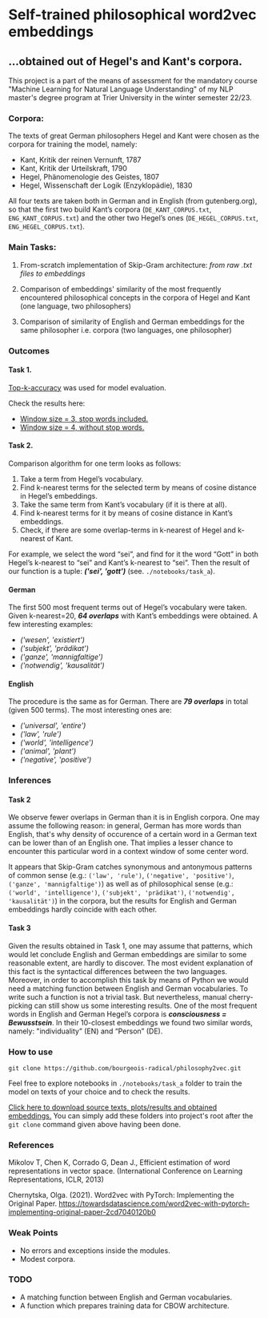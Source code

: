 # Self-trained philosophical word2vec embeddings

## ...obtained out of Hegel's and Kant's corpora.

This project is a part of the means of assessment for the mandatory course 
"Machine Learning for Natural Language Understanding" of my NLP master's degree
program at Trier University in the winter semester 22/23. 

### Corpora:

The texts of great German philosophers Hegel and Kant were chosen as the
corpora for training the model, namely:

* Kant, Kritik der reinen Vernunft, 1787
* Kant, Kritik der Urteilskraft, 1790
* Hegel, Phänomenologie des Geistes, 1807
* Hegel, Wissenschaft der Logik (Enzyklopädie), 1830

All four texts are taken both in 
German and in English (from gutenberg.org), so that the first two build Kant’s 
corpora (`DE_KANT_CORPUS.txt`, `ENG_KANT_CORPUS.txt`) and the other two Hegel’s ones 
(`DE_HEGEL_CORPUS.txt`, `ENG_HEGEL_CORPUS.txt`).

### Main Tasks:

1. From-scratch implementation of Skip-Gram architecture: *from raw .txt files to embeddings*

2. Comparison of embeddings' similarity of the most frequently encountered
philosophical concepts in the corpora of Hegel and Kant (one language, two
philosophers)

3. Comparison of similarity of English and German embeddings for the same
philosopher i.e. corpora (two languages, one philosopher)

### Outcomes

#### Task 1.

[Top-k-accuracy](https://pytorch.org/docs/stable/generated/torch.topk.html) was used for model evaluation.

Check the results here:
* [Window size = 3, stop words included.](https://drive.google.com/drive/folders/1TCP6JXWiHNIi86XK45cPJnp_CsjQe0Sc?usp=sharing)
* [Window size = 4, without stop words.](https://drive.google.com/drive/folders/1pj_4nvWPVXE2CrqOw9xCQZ2vyuyZIQyc?usp=sharing)

#### Task 2.
Comparison algorithm for one term looks as follows:
1. Take a term from Hegel’s vocabulary.
2. Find k-nearest terms for the selected term by means of cosine distance in
Hegel’s embeddings.
3. Take the same term from Kant’s vocabulary (if it is there at all).
4. Find k-nearest terms for it by means of cosine distance in Kant’s
embeddings.
5. Check, if there are some overlap-terms in k-nearest of Hegel and k-
nearest of Kant.


For example, we select the word “sei”, and find for it the word “Gott” in both Hegel’s
k-nearest to “sei” and Kant’s k-nearest to “sei”. Then the result of our function is a
tuple: ___(&#39;sei&#39;, &#39;gott&#39;)___ (see. `./notebooks/task_a`).

#### German
The first 500 most frequent terms out of Hegel’s vocabulary were taken.
Given k-nearest=20, ___64 overlaps___ with Kant’s embeddings were obtained. A few interesting examples:

* _(&#39;wesen&#39;, &#39;existiert&#39;)_
* _(&#39;subjekt&#39;, &#39;prädikat&#39;)_
* _(&#39;ganze&#39;, &#39;mannigfaltige&#39;)_
* _(&#39;notwendig&#39;, &#39;kausalität&#39;)_

#### English
The procedure is the same as for German. There are ___79 overlaps___ in total (given 500 terms). The most
interesting ones are:

* _(&#39;universal&#39;, &#39;entire&#39;)_
* _(&#39;law&#39;, &#39;rule&#39;)_
* _(&#39;world&#39;, &#39;intelligence&#39;)_
* _(&#39;animal&#39;, &#39;plant&#39;)_
* _(&#39;negative&#39;, &#39;positive&#39;)_


### Inferences

#### Task 2

We observe fewer overlaps in German than it is in English corpora. One may assume the following reason: 
in general, German has more words than English, that's why density of occurence of a certain word in a German text can be
lower than of an English one. That implies a lesser chance to encounter this particular word in a context window 
of some center word.

It appears that Skip-Gram catches synonymous and antonymous patterns of common sense (e.g.:
`('law', 'rule')`, `('negative', 'positive')`, `('ganze', 'mannigfaltige')`) 
as well as of philosophical sense (e.g.: `('world', 'intelligence')`, `('subjekt', 'prädikat')`,
`('notwendig', 'kausalität')`) in the corpora, but the results for English and German embeddings hardly coincide with each other.

#### Task 3

Given the results obtained in Task 1, one may assume that patterns, which would let conclude English and German 
embeddings are similar to some reasonable extent, are hardly to discover. The most evident explanation 
of this fact is the syntactical differences between the two languages. Moreover, in order to accomplish this task by
means of Python we would need a matching function between English and German
vocabularies. To write such a function is not a trivial task. But nevertheless, manual
cherry-picking can still show us some interesting results. One of the most frequent
words in English and German Hegel’s corpora is ___consciousness = Bewusstsein___. In
their 10-closest embeddings we found two similar words, namely: "individuality” (EN) and
“Person” (DE).

### How to use
`git clone https://github.com/bourgeois-radical/philosophy2vec.git`

Feel free to explore notebooks in `./notebooks/task_a` folder to train the model on texts of your choice and to check the results.

[Click here to download source texts, plots/results and obtained embeddings.](https://drive.google.com/drive/folders/1rWlO5mntEBYmmrJ30BiBFXxYXrCh8FpT?usp=sharing)
You can simply add these folders into project's root after the `git clone` command given above having been done.

### References
Mikolov T, Chen K, Corrado G, Dean J., Efficient estimation of word representations
in vector space. (International Conference on Learning Representations, ICLR, 2013)

Chernytska, Olga. (2021). Word2vec with PyTorch: Implementing the Original Paper.
https://towardsdatascience.com/word2vec-with-pytorch-implementing-original-paper-2cd7040120b0


### Weak Points

* No errors and exceptions inside the modules.
* Modest corpora. 

### TODO

* A matching function between English and German vocabularies.
* A function which prepares training data for CBOW architecture.


